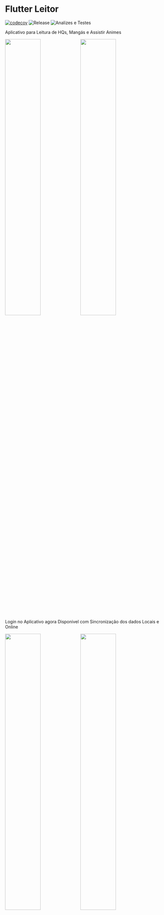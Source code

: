 # Flutter Leitor
[![codecov](https://codecov.io/gh/GUIKAR741/flutter_leitor/branch/master/graph/badge.svg)](https://codecov.io/gh/GUIKAR741/flutter_leitor)
![Release](https://github.com/GUIKAR741/flutter_leitor/workflows/Release/badge.svg)
![Analizes e Testes](https://github.com/GUIKAR741/flutter_leitor/workflows/Analizes%20e%20Testes/badge.svg)

Aplicativo para Leitura de HQs, Mangás e Assistir Animes

<img src="screenshots/flutter_01.png" width="48%" />
<img src="screenshots/flutter_02.png" width="48%" />

Login no Aplicativo agora Disponivel com Sincronização dos dados Locais e Online

<img src="screenshots/flutter_05.png" width="48%" />
<img src="screenshots/flutter_03.png" width="48%" />
<img src="screenshots/flutter_04.png" width="48%" />


## HQs
Varias HQs Disponiveis

<img src="screenshots/flutter_06.png" width="49.5%" />

Lista de Capitulos Disponiveis para Leitura

<img src="screenshots/flutter_07.png" width="49.5%" />

## Mangás

Varios Mangás Disponiveis Podendo agora Favoritar os Titulos

<img src="screenshots/flutter_08.png" width="49.5%" />

Lista de Capitulos Disponiveis para Leitura agora Historico de Leitura é salvo automaticamente

<img src="screenshots/flutter_09.png" width="49.5%" />

Leitura no Aplicativo

<img src="screenshots/flutter_10.png" width="49.5%" />

## Animes

Varios Animes Disponiveis

<img src="screenshots/flutter_11.png" width="49.5%" />

Lista de Episodios Disponiveis para assistir

<img src="screenshots/flutter_12.png" width="49.5%" />

Player do Aplicativo

<img src="screenshots/flutter_13.png"/>

### Funcionalidades Adicionais

Pesquisa por Titulos

<img src="screenshots/flutter_14.png" width="49.5%" />

Mudar de Pagina ná Leitura a qualquer momento

<img src="screenshots/flutter_15.png" width="49.5%" />


## Getting Started

This project is a starting point for a Flutter application.

A few resources to get you started if this is your first Flutter project:

- [Lab: Write your first Flutter app](https://flutter.dev/docs/get-started/codelab)
- [Cookbook: Useful Flutter samples](https://flutter.dev/docs/cookbook)

For help getting started with Flutter, view our
[online documentation](https://flutter.dev/docs), which offers tutorials,
samples, guidance on mobile development, and a full API reference.
